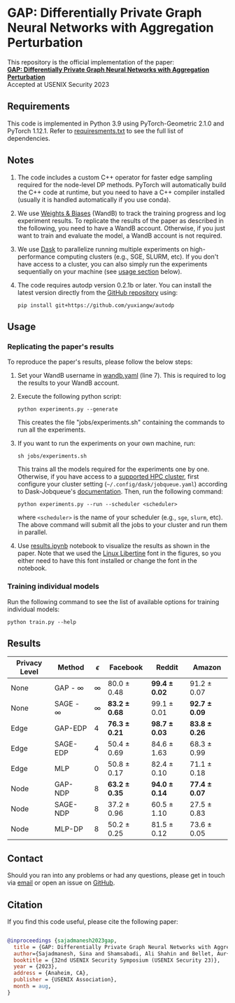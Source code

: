 # GAP: Differentially Private Graph Neural Networks with Aggregation Perturbation

This repository is the official implementation of the paper:  
[**GAP: Differentially Private Graph Neural Networks with Aggregation Perturbation**](https://arxiv.org/abs/2203.00949)   
Accepted at USENIX Security 2023


## Requirements

This code is implemented in Python 3.9 using PyTorch-Geometric 2.1.0 and PyTorch 1.12.1.
Refer to [requiresments.txt](./requirements.txt) to see the full list of dependencies.

## Notes
1. The code includes a custom C++ operator for faster edge sampling required for the node-level DP methods. PyTorch will automatically build the C++ code at runtime, but you need to have a C++ compiler installed (usually it is handled automatically if you use conda).

2. We use [Weights & Biases](https://docs.wandb.ai/) (WandB) to track the training progress and log experiment results. To replicate the results of the paper as described in the following, you need to have a WandB account. Otherwise, if you just want to train and evaluate the model, a WandB account is not required.

4. We use [Dask](https://jobqueue.dask.org/) to parallelize running multiple experiments on high-performance computing clusters (e.g., SGE, SLURM, etc). If you don't have access to a cluster, you can also simply run the experiments sequentially on your machine (see [usage section](#usage) below).

3. The code requires autodp version 0.2.1b or later. You can install the latest version directly from the [GitHub repository](https://github.com/yuxiangw/autodp) using: 
    ```
    pip install git+https://github.com/yuxiangw/autodp
    ```


## Usage

### Replicating the paper's results
To reproduce the paper's results, please follow the below steps:  

1. Set your WandB username in [wandb.yaml](./wandb.yaml) (line 7). This is required to log the results to your WandB account.

2. Execute the following python script:
    ```
    python experiments.py --generate
    ```
    This creates the file "jobs/experiments.sh" containing the commands to run all the experiments.

3. If you want to run the experiments on your own machine, run:
    ```
    sh jobs/experiments.sh
    ``` 
    This trains all the models required for the experiments one by one. Otherwise, if you have access to a [supported HPC cluster](https://jobqueue.dask.org/en/latest/api.html), first configure your cluster setting (`~/.config/dask/jobqueue.yaml`) according to Dask-Jobqueue's [documentation](https://jobqueue.dask.org/en/latest/configuration.html). Then, run the following command:
    ```
    python experiments.py --run --scheduler <scheduler>
    ```
    where `<scheduler>` is the name of your scheduler (e.g., `sge`, `slurm`, etc). The above command will submit all the jobs to your cluster and run them in parallel. 
    

  4. Use [results.ipynb](./results.ipynb) notebook to visualize the results as shown in the paper. Note that we used the [Linux Libertine](https://libertine-fonts.org/) font in the figures, so you either need to have this font installed or change the font in the notebook.

### Training individual models

Run the following command to see the list of available options for training individual models:  

```
python train.py --help
``` 

## Results

<center>

| Privacy Level | Method        | $\epsilon$ | Facebook             | Reddit              | Amazon              |
|---------------|---------------|------------|----------------------|---------------------|---------------------|
| None          | GAP - $\infty$  | $\infty$   | 80.0 $\pm$ 0.48      | **99.4 $\pm$ 0.02** | 91.2 $\pm$ 0.07     |
| None          | SAGE - $\infty$ | $\infty$   | **83.2 $\pm$ 0.68**  | 99.1 $\pm$ 0.01     | **92.7 $\pm$ 0.09** |
| Edge    | GAP-EDP       | 4          | **76.3 $\pm$ 0.21**  | **98.7 $\pm$ 0.03** | **83.8 $\pm$ 0.26** |
| Edge    | SAGE-EDP      | 4          | 50.4 $\pm$ 0.69      | 84.6 $\pm$ 1.63     | 68.3 $\pm$ 0.99     |
| Edge    | MLP           | 0          | 50.8 $\pm$ 0.17      | 82.4 $\pm$ 0.10     | 71.1 $\pm$ 0.18     |
| Node    | GAP-NDP       | 8          | **63.2 $\pm$ 0.35**  | **94.0 $\pm$ 0.14** | **77.4 $\pm$ 0.07** |
| Node    | SAGE-NDP      | 8          | 37.2 $\pm$ 0.96      | 60.5 $\pm$ 1.10     | 27.5 $\pm$ 0.83     |
| Node    | MLP-DP        | 8          | 50.2 $\pm$ 0.25      | 81.5 $\pm$ 0.12     | 73.6 $\pm$ 0.05     |

</center>


## Contact

Should you ran into any problems or had any questions, please get in touch via [email](mailto:sina.sajadmanesh@epfl.ch) or open an issue on [GitHub](https://github.com/sisaman/GAP/issues).


## Citation

If you find this code useful, please cite the following paper:  
```bibtex

@inproceedings {sajadmanesh2023gap,
  title = {GAP: Differentially Private Graph Neural Networks with Aggregation Perturbation},
  author={Sajadmanesh, Sina and Shamsabadi, Ali Shahin and Bellet, Aur{\'e}lien and Gatica-Perez, Daniel},
  booktitle = {32nd USENIX Security Symposium (USENIX Security 23)},
  year = {2023},
  address = {Anaheim, CA},
  publisher = {USENIX Association},
  month = aug,
}
```
